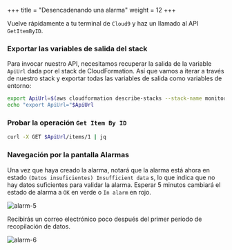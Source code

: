 +++
title = "Desencadenando una alarma"
weight = 12
+++

Vuelve rápidamente a tu terminal de `Cloud9` y haz un llamado al API `GetItemByID`. 

### Exportar las variables de salida del stack

Para invocar nuestro API, necesitamos recuperar la salida de la variable `ApiUrl` dada por el stack de CloudFormation. Así que vamos a iterar a través de nuestro stack y exportar todas las variables de salida como variables de entorno:

```sh
export ApiUrl=$(aws cloudformation describe-stacks --stack-name monitoring-app --output json | jq '.Stacks[].Outputs[] | select(.OutputKey=="ApiUrl") | .OutputValue' | sed -e 's/^"//'  -e 's/"$//')
echo "export ApiUrl="$ApiUrl
```

### Probar la operación `Get Item By ID`

```sh
curl -X GET $ApiUrl/items/1 | jq
```

### Navegación por la pantalla Alarmas

Una vez que haya creado la alarma, notará que la alarma está ahora en estado `(Datos insuficientes) Insufficient data` s, lo que indica que no hay datos suficientes para validar la alarma. Esperar 5 minutos cambiará el estado de alarma a `OK` en verde o `In alarm` en rojo.

![alarm-5](/images/alarm_5.png)

Recibirás un correo electrónico poco después del primer período de recopilación de datos.

![alarm-6](/images/alarm_6.png)
